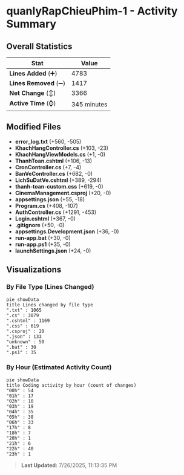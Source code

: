# quanlyRapChieuPhim-1 - Activity Summary 

## Overall Statistics

| Stat                   | Value                                                             |
| ---------------------- | ----------------------------------------------------------------- |
| **Lines Added** (➕)   | 4783                                          |
| **Lines Removed** (➖) | 1417                                        |
| **Net Change** (↕)    | 3366                |
| **Active Time** (⌚)   | 345 minutes |


## Modified Files
- **error_log.txt** (+560, -505)
- **KhachHangController.cs** (+103, -23)
- **KhachHangViewModels.cs** (+1, -0)
- **ThanhToan.cshtml** (+106, -13)
- **CronController.cs** (+7, -4)
- **BanVeController.cs** (+682, -0)
- **LichSuDatVe.cshtml** (+389, -294)
- **thanh-toan-custom.css** (+619, -0)
- **CinemaManagement.csproj** (+20, -0)
- **appsettings.json** (+55, -18)
- **Program.cs** (+408, -107)
- **AuthController.cs** (+1291, -453)
- **Login.cshtml** (+367, -0)
- **.gitignore** (+50, -0)
- **appsettings.Development.json** (+36, -0)
- **run-app.bat** (+30, -0)
- **run-app.ps1** (+35, -0)
- **launchSettings.json** (+24, -0)

## Visualizations

### By File Type (Lines Changed)

```mermaid
pie showData
title Lines changed by file type
".txt" : 1065
".cs" : 3079
".cshtml" : 1169
".css" : 619
".csproj" : 20
".json" : 133
"unknown" : 50
".bat" : 30
".ps1" : 35
```

### By Hour (Estimated Activity Count)

```mermaid
pie showData
title Coding activity by hour (count of changes)
"00h" : 54
"01h" : 17
"02h" : 10
"03h" : 19
"04h" : 35
"05h" : 38
"06h" : 33
"17h" : 8
"18h" : 7
"20h" : 1
"21h" : 6
"22h" : 40
"23h" : 1
```


> **Last Updated:** 7/26/2025, 11:13:35 PM